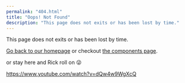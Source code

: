 ```yaml
---
permalink: "404.html"
title: "Oops! Not Found"
description: "This page does not exits or has been lost by time."
---
```


This page does not exits or has been lost by time.

[Go back to our homepage](/) or checkout [the components page](/components/).

or stay here and Rick roll on 😜

https://www.youtube.com/watch?v=dQw4w9WgXcQ
